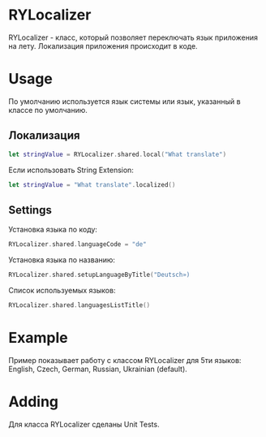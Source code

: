 # RYLocalizer
RYLocalizer - класс, который позволяет переключать язык приложения на лету. Локализация приложения происходит в коде.

# Usage
По умолчанию используется язык системы или язык, указанный в классе по умолчанию. 
## Локализация

```Swift
let stringValue = RYLocalizer.shared.local("What translate")
```
Если использовать String Extension: 
```Swift
let stringValue = "What translate".localized()
```

## Settings 
Установка языка по коду:

```Swift
RYLocalizer.shared.languageCode = "de"
```

Установка языка по названию:
```Swift
RYLocalizer.shared.setupLanguageByTitle("Deutsch»)
```
Список используемых языков:
```Swift
RYLocalizer.shared.languagesListTitle()
```

# Example
Пример показывает работу с классом RYLocalizer для 5ти языков: English, Czech, German, Russian, Ukrainian (default).

# Adding
Для класса RYLocalizer сделаны Unit Tests.
